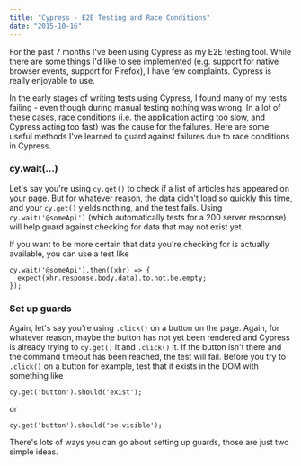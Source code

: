 ```yaml
---
title: "Cypress - E2E Testing and Race Conditions"
date: "2015-10-16"
---
```


For the past 7 months I've been using Cypress as my E2E testing tool. While
there are some things I'd like to see implemented (e.g. support for native browser events, support for Firefox), I have few complaints. Cypress is really enjoyable to use.

In the early stages of writing tests using Cypress, I found many of my tests failing - even though
during manual testing nothing was wrong. In a lot of these cases, race conditions (i.e. the application acting too slow, and Cypress acting too fast) was the cause for the failures. Here are some useful methods I've learned to guard against failures due to race conditions in Cypress.

### cy.wait(...)
Let's say you're using `cy.get()` to check if a list of articles has appeared on your page. But for whatever reason, the data didn't load so quickly this time, and your `cy.get()` yields nothing, and the test fails. Using `cy.wait('@someApi')` (which automatically tests for a 200 server response) will help guard against checking for data that may not exist yet.

If you want to be more certain that data you're checking for is actually available, you can use a test like

```
cy.wait('@someApi').then((xhr) => {
  expect(xhr.response.body.data).to.not.be.empty;
});
```

### Set up guards
Again, let's say you're using `.click()` on a button on the page. Again, for whatever reason, maybe the button has not yet been rendered and Cypress is already trying to `cy.get()` it and `.click()` it. If the button isn't there and the command timeout has been reached, the test will fail. Before you try to `.click()` on a button for example, test that it exists in the DOM with something like

```
cy.get('button').should('exist');
```
or
```
cy.get('button').should('be.visible');
```

There's lots of ways you can go about setting up guards, those are just two simple ideas.

